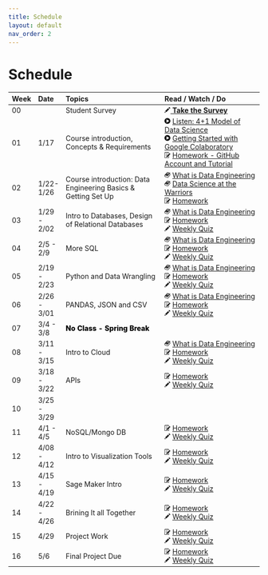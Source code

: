 ```yaml
---
title: Schedule
layout: default
nav_order: 2
---
```


# Schedule

<style>
  /* td a { color:white;} */
  .noclass { font-weight:800;color:black;}
</style>

<table>
  <thead>
    <tr>
      <th style="text-align:left;">Week</th>
      <th style="text-align:left;">Date</th>
      <th style="text-align:left;width:40%;">Topics</th>
      <th style="text-align:left;width:40%;">Read / Watch / Do</th>
    </tr>
  </thead>
  <tbody>
    <tr>
      <td>00</td>
      <td> </td>
      <td>Student Survey</td>
      <td>
        <a href="https://virginia.az1.qualtrics.com/jfe/form/SV_4SH5mbhMVMYJDJY" target="_new"><img src="./images/writing.png" /> <b>Take the Survey</b></a>
      </td>
    </tr>
    <tr>
      <td>01</td>
      <td>1/17</td>
      <td>Course introduction, Concepts & Requirements</td>
      <td>
        <img src="./images/video.png" /> <a href="https://uvadatapoints.castos.com/episodes/4-1-model-of-data-science" target="_new">Listen: 4+1 Model of Data Science</a> <br />
        <img src="./images/video.png" /> <a href="https://www.youtube.com/watch?v=inN8seMm7UI" target="_new">Getting Started with Google Colaboratory</a> <br />
        <img src="./images/homework.png" /> <a href="" target="_new">Homework - GitHub Account and Tutorial</a> <br />
      </td>
    </tr>
    <tr>
      <td>02</td>
      <td>1/22-1/26</td>
      <td>Course introduction: Data Engineering Basics & Getting Set Up</td>
      <td>
        <img src="./images/book.png" /> <a href="https://blog.pragmaticengineer.com/what-is-data-engineering/" target="_new">What is Data Engineering</a> <br />
        <img src="./images/book.png" /> <a href="https://hbsp.harvard.edu/import/1135617" target="_new">Data Science at the Warriors</a> <br />
        <img src="./images/homework.png" /> <a href="" target="_new">Homework</a> <br />
      </td>
    </tr>
    <tr>
      <td>03</td>
      <td>1/29 - 2/02</td>
      <td>Intro to Databases, Design of Relational Databases</td>
      <td>
        <img src="./images/book.png" /> <a href="https://blog.pragmaticengineer.com/what-is-data-engineering/" target="_new">What is Data Engineering</a> <br />     
        <img src="./images/homework.png" /> <a href="" target="_new">Homework</a> <br />
        <img src="./images/writing.png" /> <a href="">Weekly Quiz</a> <br />
      </td>
    </tr>
    <tr>
      <td>04</td>
      <td>2/5 - 2/9</td>
      <td>More SQL</td>
      <td>
        <img src="./images/book.png" /> <a href="https://blog.pragmaticengineer.com/what-is-data-engineering/" target="_new">What is Data Engineering</a> <br />     
        <img src="./images/homework.png" /> <a href="" target="_new">Homework</a> <br />
        <img src="./images/writing.png" /> <a href="">Weekly Quiz</a> <br />
      </td>
    </tr>
    <tr>
      <td>05</td>
      <td>2/19 - 2/23</td>
      <td >Python and Data Wrangling</td>
      <td>
        <img src="./images/book.png" /> <a href="https://blog.pragmaticengineer.com/what-is-data-engineering/" target="_new">What is Data Engineering</a> <br />     
        <img src="./images/homework.png" /> <a href="" target="_new">Homework</a> <br />
        <img src="./images/writing.png" /> <a href="">Weekly Quiz</a> <br />
      </td>
    </tr>
    <tr>
      <td>06</td>
      <td>2/26 - 3/01</td>
      <td>PANDAS, JSON and CSV</td>
      <td>
        <img src="./images/book.png" /> <a href="https://blog.pragmaticengineer.com/what-is-data-engineering/" target="_new">What is Data Engineering</a> <br />     
        <img src="./images/homework.png" /> <a href="" target="_new">Homework</a> <br />
        <img src="./images/writing.png" /> <a href="">Weekly Quiz</a> <br />
      </td>
    </tr>
    <tr>
      <td>07</td>
      <td>3/4 - 3/8</td>
      <td class="noclass" colspan=2>No Class - Spring Break</td>
    </tr>
    <tr>
      <td>08</td>
      <td>3/11 - 3/15</td>
      <td>Intro to Cloud</td>
      <td>
        <img src="./images/book.png" /> <a href="https://blog.pragmaticengineer.com/what-is-data-engineering/" target="_new">What is Data Engineering</a> <br />     
        <img src="./images/homework.png" /> <a href="" target="_new">Homework</a> <br />
        <img src="./images/writing.png" /> <a href="">Weekly Quiz</a> <br />
      </td>
    </tr>
    <tr>
      <td>09</td>
      <td>3/18 - 3/22</td>
      <td>APIs</td>
      <td>
        <img src="./images/homework.png" /> <a href="" target="_new">Homework</a> <br />
        <img src="./images/writing.png" /> <a href="">Weekly Quiz</a> <br />
      </td>
    </tr>
    <tr>
      <td>10</td>
      <td>3/25 - 3/29</td>
      <td> </td>
    </tr>
    <tr>
      <td>11</td>
      <td>4/1 - 4/5</td>
      <td>NoSQL/Mongo DB</td>
      <td>
        <img src="./images/homework.png" /> <a href="" target="_new">Homework</a> <br />
        <img src="./images/writing.png" /> <a href="">Weekly Quiz</a> <br />
      </td>
    </tr>
    <tr>
      <td>12</td>
      <td>4/08 - 4/12</td>
      <td>Intro to Visualization Tools</td>
      <td>
        <img src="./images/homework.png" /> <a href="" target="_new">Homework</a> <br />
        <img src="./images/writing.png" /> <a href="">Weekly Quiz</a> <br />
      </td>
    </tr>
    <tr>
      <td>13</td>
      <td>4/15 - 4/19</td>
      <td>Sage Maker Intro</td>
      <td>
        <img src="./images/homework.png" /> <a href="" target="_new">Homework</a> <br />
        <img src="./images/writing.png" /> <a href="">Weekly Quiz</a> <br />
      </td>
    </tr>
    <tr>
      <td>14</td>
      <td>4/22 - 4/26</td>
      <td>Brining It all Together</td>
      <td>
        <img src="./images/homework.png" /> <a href="" target="_new">Homework</a> <br />
        <img src="./images/writing.png" /> <a href="">Weekly Quiz</a> <br />
      </td>
    </tr>
    <tr>
      <td>15</td>
      <td>4/29</td>
      <td>Project Work</td>
      <td>
        <img src="./images/homework.png" /> <a href="" target="_new">Homework</a> <br />
        <img src="./images/writing.png" /> <a href="">Weekly Quiz</a> <br />
      </td>
    </tr>
    <tr>
      <td>16</td>
      <td>5/6</td>
      <td>Final Project Due</td>
      <td>
        <img src="./images/homework.png" /> <a href="" target="_new">Homework</a> <br />
        <img src="./images/writing.png" /> <a href="">Weekly Quiz</a> <br />
      </td>
    </tr>
  
  </tbody>
</table>
